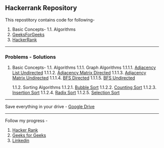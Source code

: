 ## Hackerrank Repository

This repostitory contains code for following-
1. Basic Concepts-
  1.1. Algorithms
2. [GeeksForGeeks](http://www.geeksforgeeks.org/)
3. [HackerRank](https://www.hackerrank.com/)

---

### Problems - Solutions
1. Basic Concepts-
  1.1. Algorithms
    1.1.1. Graph Algorithms
      1.1.1.1. [Adjacency List Undirected](https://github.com/deepaksood619/Competitive-Programming/blob/master/Basic%20Concepts/Algorithms/Graph%20Algorithms/AdjacencyListUndirected.java)
      1.1.1.2. [Adjacency Matrix Directed](https://github.com/deepaksood619/Competitive-Programming/blob/master/Basic%20Concepts/Algorithms/Graph%20Algorithms/AdjacencyMatrixDirected.java)
      1.1.1.3. [Adjacency Matrix Undirected](https://github.com/deepaksood619/Competitive-Programming/blob/master/Basic%20Concepts/Algorithms/Graph%20Algorithms/AdjacencyMatrixUndirected.java)
      1.1.1.4. [BFS Directed](https://github.com/deepaksood619/Competitive-Programming/blob/master/Basic%20Concepts/Algorithms/Graph%20Algorithms/BFSDirected.java)
      1.1.1.5. [BFS Undirected](https://github.com/deepaksood619/Competitive-Programming/blob/master/Basic%20Concepts/Algorithms/Graph%20Algorithms/BFSUndirected.java)
      
     1.1.2. Sorting Algorithms
      1.1.2.1. [Bubble Sort](https://github.com/deepaksood619/Competitive-Programming/blob/master/Basic%20Concepts/Algorithms/Sorting%20Algorithms/BubbleSort.java)
      1.1.2.2. [Counting Sort](https://github.com/deepaksood619/Competitive-Programming/blob/master/Basic%20Concepts/Algorithms/Sorting%20Algorithms/CountingSort.java)
      1.1.2.3. [Insertion Sort](https://github.com/deepaksood619/Competitive-Programming/blob/master/Basic%20Concepts/Algorithms/Sorting%20Algorithms/InsertionSort.java)
      1.1.2.4. [Radix Sort](https://github.com/deepaksood619/Competitive-Programming/blob/master/Basic%20Concepts/Algorithms/Sorting%20Algorithms/RadixSort.java)
      1.1.2.5. [Selection Sort](https://github.com/deepaksood619/Competitive-Programming/blob/master/Basic%20Concepts/Algorithms/SelectionSort.java)

---

Save everything in your drive -
[Google Drive](https://drive.google.com/drive/folders/0B1jHFoEHN0zfZV9ma2NfZEZjejg?usp=sharing)

---

Follow my progress -
1. [Hacker Rank](https://www.hackerrank.com/deepaksood619)
2. [Geeks for Geeks](http://practice.geeksforgeeks.org/user-profile.php?user=Deepak%20Sood)
3. [Linkedin](linkedin.com/in/deepaksood619)
